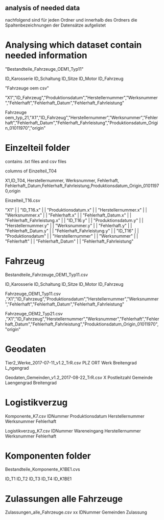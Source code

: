 ## analysis of needed data

nachfolgend sind für jeden Ordner und innerhalb des Ordners die Spaltenbezeichnungen der Datensätze aufgelistet

# Analysing which dataset contain needed information

"Bestandteile_Fahrzeuge_OEM1_Typ11" 

ID_Karosserie	ID_Schaltung	ID_Sitze	ID_Motor	ID_Fahrzeug

"Fahrzeuge oem csv"

"X1","ID_Fahrzeug","Produktionsdatum","Herstellernummer","Werksnummer","Fehlerhaft","Fehlerhaft_Datum","Fehlerhaft_Fahrleistung"

Fahrzeuge oem_typ_21,"X1","ID_Fahrzeug","Herstellernummer","Werksnummer","Fehlerhaft","Fehlerhaft_Datum","Fehlerhaft_Fahrleistung","Produktionsdatum_Origin_01011970","origin"

# Einzelteil folder

contains .txt files and csv files

columns of Einzelteil_T04 

X1,ID_T04, Herstellernummer, Werksnummer, Fehlerhaft, Fehlerhaft_Datum,Fehlerhaft_Fahrleistung,Produktionsdatum_Origin_01011970,origin 

Einzelteil_T16.csv

"X1" | | "ID_T16.x" | | "Produktionsdatum.x" | | "Herstellernummer.x" | | "Werksnummer.x" | | "Fehlerhaft.x" | | "Fehlerhaft_Datum.x" | | "Fehlerhaft_Fahrleistung.x" | | "ID_T16.y" | | "Produktionsdatum.y" | | "Herstellernummer.y" | | "Werksnummer.y" | | "Fehlerhaft.y" | | "Fehlerhaft_Datum.y" | | "Fehlerhaft_Fahrleistung.y" | | "ID_T16" | | "Produktionsdatum" | | "Herstellernummer" | | "Werksnummer" | | "Fehlerhaft" | | "Fehlerhaft_Datum" | | "Fehlerhaft_Fahrleistung"


# Fahrzeug

Bestandteile_Fahrzeuge_OEM1_Typ11.csv

ID_Karosserie	ID_Schaltung	ID_Sitze	ID_Motor	ID_Fahrzeug

Fahrzeuge_OEM1_Typ11.csv
,"X1","ID_Fahrzeug","Produktionsdatum","Herstellernummer","Werksnummer","Fehlerhaft","Fehlerhaft_Datum","Fehlerhaft_Fahrleistung"

Fahrzeuge_OEM2_Typ21.csv
,"X1","ID_Fahrzeug","Herstellernummer","Werksnummer","Fehlerhaft","Fehlerhaft_Datum","Fehlerhaft_Fahrleistung","Produktionsdatum_Origin_01011970","origin"

# Geodaten

Tier2_Werke_2017-07-11_v1.2_TrR.csv
PLZ 	ORT	Werk	Breitengrad	L„ngengrad

Geodaten_Gemeinden_v1.2_2017-08-22_TrR.csv
X	Postleitzahl	Gemeinde	Laengengrad	Breitengrad


# Logistikverzug
Komponente_K7.csv
IDNummer	Produktionsdatum	Herstellernummer	Werksnummer	Fehlerhaft

Logistikverzug_K7.csv
IDNummer	Wareneingang	Herstellernummer	Werksnummer	Fehlerhaft


# Komponenten folder
Bestandteile_Komponente_K1BE1.cvs

ID_T1	ID_T2	ID_T3	ID_T4	ID_K1BE1



# Zulassungen alle Fahrzeuge
Zulassungen_alle_Fahrzeuge.csv
	xx IDNummer	Gemeinden	Zulassung



